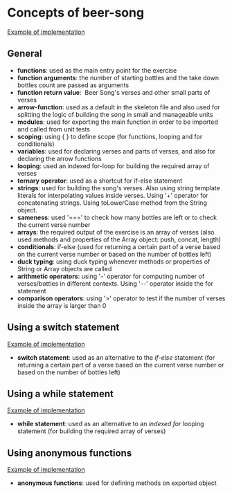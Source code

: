# Concepts of beer-song

[Example of implementation](https://exercism.io/tracks/javascript/exercises/beer-song/solutions/cadb9ae2421342efa83f9d512bf9d6a1)

## General

- **functions**: used as the main entry point for the exercise
- **function arguments**: the number of starting bottles and the take down bottles count are passed as arguments
- **function return value**:  Beer Song's verses and other small parts of verses
- **arrow-function**: used as a default in the skeleton file and also used for splitting the logic of building the song in small and manageable units
- **modules**: used for exporting the main function in order to be imported and called from unit tests
- **scoping**: using { } to define scope (for functions, looping and for conditionals)
- **variables**: used for declaring verses and parts of verses, and also for declaring the arrow functions
- **looping**: used an indexed for-loop for building the required array of verses
- **ternary operator**: used as a shortcut for if-else statement
- **strings**: used for building the song's verses. Also using string template literals for interpolating values inside verses.
  Using '+' operator for concatenating strings. Using toLowerCase method from the String object.
- **sameness**: used '===' to check how many bottles are left or to check the current verse number
- **arrays**: the required output of the exercise is an array of verses (also used methods and properties of the Array object: push, concat, length)
- **conditionals**: if-else (used for returning a certain part of a verse based on the current verse number or based on the number of bottles left)
- **duck typing**: using duck typing whenever methods or properties of String or Array objects are called
- **arithmetic operators**: using '-' operator for computing number of verses/bottles in different contexts.
  Using '--' operator inside the for statement
- **comparison operators**: using '>' operator to test if the number of verses inside the array is larger than 0

## Using a switch statement

[Example of implementation](https://exercism.io/tracks/javascript/exercises/beer-song/solutions/0312dfd0df224103af59e74c77491ee9)

- **switch statement**: used as an alternative to the _if-else_ statement (for returning a certain part of a verse based on the current verse number or based on the number of bottles left)

## Using a while statement

[Example of implementation](https://exercism.io/tracks/javascript/exercises/beer-song/solutions/2d6047008b934a10b1855304264fca88)

- **while statement**: used as an alternative to an _indexed for_ looping statement (for building the required array of verses)

## Using anonymous functions

[Example of implementation](https://exercism.io/tracks/javascript/exercises/beer-song/solutions/29cd3f49aaee446791275d13430f5725)

- **anonymous functions**: used for defining methods on exported object
